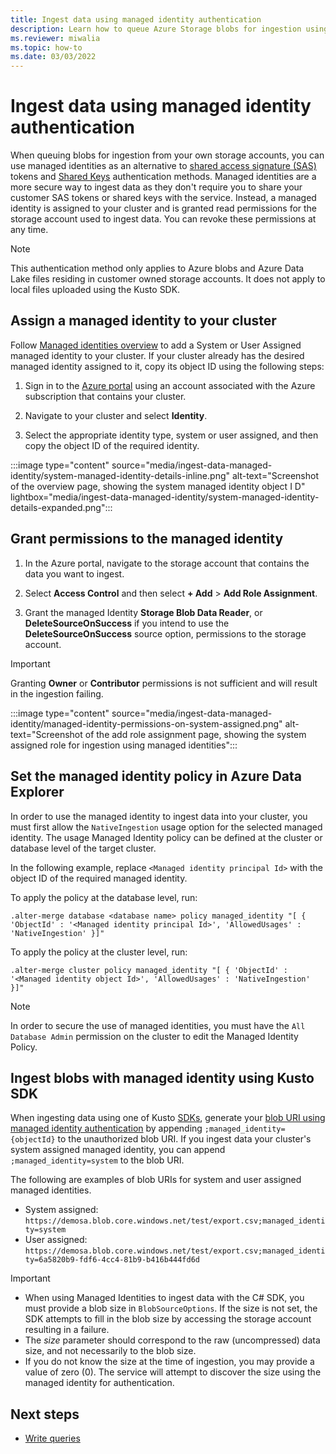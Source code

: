 ```yaml
---
title: Ingest data using managed identity authentication
description: Learn how to queue Azure Storage blobs for ingestion using managed identity authentication.
ms.reviewer: miwalia
ms.topic: how-to
ms.date: 03/03/2022
---
```


# Ingest data using managed identity authentication

When queuing blobs for ingestion from your own storage accounts, you can use managed identities as an alternative to [shared access signature (SAS)](/azure/storage/common/storage-sas-overview) tokens and [Shared Keys](/rest/api/storageservices/authorize-with-shared-key) authentication methods. Managed identities are a more secure way to ingest data as they don't require you to share your customer SAS tokens or shared keys with the service. Instead, a managed identity is assigned to your cluster and is granted read permissions for the storage account used to ingest data. You can revoke these permissions at any time.

> [!NOTE]
>
> This authentication method only applies to Azure blobs and Azure Data Lake files residing in customer owned storage accounts. It does not apply to local files uploaded using the Kusto SDK.

## Assign a managed identity to your cluster

Follow [Managed identities overview](managed-identities-overview.md) to add a System or User Assigned managed identity to your cluster.
If your cluster already has the desired managed identity assigned to it, copy its object ID using the following steps:

1. Sign in to the [Azure portal](https://portal.azure.com/) using an account associated with the Azure subscription that contains your cluster.

1. Navigate to your cluster and select **Identity**.
1. Select the appropriate identity type, system or user assigned, and then copy the object ID of the required identity.

:::image type="content" source="media/ingest-data-managed-identity/system-managed-identity-details-inline.png" alt-text="Screenshot of the overview page, showing the system managed identity object I D" lightbox="media/ingest-data-managed-identity/system-managed-identity-details-expanded.png":::

## Grant permissions to the managed identity

1. In the Azure portal, navigate to the storage account that contains the data you want to ingest.

1. Select **Access Control** and then select **+ Add** > **Add Role Assignment**.
1. Grant the managed Identity **Storage Blob Data Reader**, or **DeleteSourceOnSuccess** if you intend to use the **DeleteSourceOnSuccess** source option, permissions to the storage account.

> [!IMPORTANT]
>
> Granting **Owner** or **Contributor** permissions is not sufficient and will result in the ingestion failing.

:::image type="content" source="media/ingest-data-managed-identity/managed-identity-permissions-on-system-assigned.png" alt-text="Screenshot of the add role assignment page, showing the system assigned role for ingestion using managed identities":::

## Set the managed identity policy in Azure Data Explorer

In order to use the managed identity to ingest data into your cluster, you must first allow the `NativeIngestion` usage option for the selected managed identity.
The usage Managed Identity policy can be defined at the cluster or database level of the target cluster.

In the following example, replace `<Managed identity principal Id>` with the object ID of the required managed identity.

To apply the policy at the database level, run:

```kusto
.alter-merge database <database name> policy managed_identity "[ { 'ObjectId' : '<Managed identity principal Id>', 'AllowedUsages' : 'NativeIngestion' }]"
```

To apply the policy at the cluster level, run:

```kusto
.alter-merge cluster policy managed_identity "[ { 'ObjectId' : '<Managed identity object Id>', 'AllowedUsages' : 'NativeIngestion' }]"
```

> [!NOTE]
>
> In order to secure the use of managed identities, you must have the `All Database Admin` permission on the cluster to edit the Managed Identity Policy.

## Ingest blobs with managed identity using Kusto SDK

When ingesting data using one of Kusto [SDKs](net-sdk-ingest-data.md), generate your [blob URI using managed identity authentication](kusto/api/connection-strings/storage-authentication-methods.md#managed-identity) by appending `;managed_identity={objectId}` to the unauthorized blob URI. If you ingest data your cluster's system assigned managed identity, you can append `;managed_identity=system` to the blob URI.

The following are examples of blob URIs for system and user assigned managed identities.

* System assigned: `https://demosa.blob.core.windows.net/test/export.csv;managed_identity=system`
* User assigned: `https://demosa.blob.core.windows.net/test/export.csv;managed_identity=6a5820b9-fdf6-4cc4-81b9-b416b444fd6d`

> [!IMPORTANT]
>
> * When using Managed Identities to ingest data with the C# SDK, you must provide a blob size in `BlobSourceOptions`. If the size is not set, the SDK attempts to fill in the blob size by accessing the storage account resulting in a failure.
> * The *size* parameter should correspond to the raw (uncompressed) data size, and not necessarily to the blob size.
> * If you do not know the size at the time of ingestion, you may provide a value of zero (0). The service will attempt to discover the size using the managed identity for authentication.

## Next steps

* [Write queries](write-queries.md)
